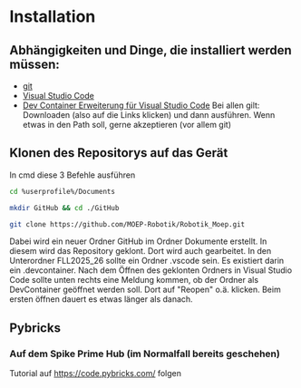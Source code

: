 # Installation
## Abhängigkeiten und Dinge, die installiert werden müssen:
- [git](https://github.com/git-for-windows/git/releases/download/v2.51.2.windows.1/Git-2.51.2-64-bit.exe)
- [Visual Studio Code](https://code.visualstudio.com/docs/?dv=win64user)
- [Dev Container Erweiterung für Visual Studio Code](https://marketplace.visualstudio.com/items?itemName=ms-vscode-remote.remote-containers)
Bei allen gilt: Downloaden (also auf die Links klicken) und dann ausführen. Wenn etwas in den Path soll, gerne akzeptieren (vor allem git)
## Klonen des Repositorys auf das Gerät
In cmd diese 3 Befehle ausführen
```bash
cd %userprofile%/Documents

mkdir GitHub && cd ./GitHub

git clone https://github.com/MOEP-Robotik/Robotik_Moep.git
```
Dabei wird ein neuer Ordner GitHub im Ordner Dokumente erstellt. In diesem wird das Repository geklont. Dort wird auch gearbeitet.
In den Unterordner FLL2025_26 sollte ein Ordner .vscode sein. Es existiert darin ein .devcontainer. Nach dem Öffnen des geklonten Ordners in Visual Studio Code sollte unten rechts eine Meldung kommen, ob der Ordner als DevContainer geöffnet werden soll. Dort auf "Reopen" o.ä. klicken. Beim ersten öffnen dauert es etwas länger als danach.
## Pybricks
### Auf dem Spike Prime Hub (im Normalfall bereits geschehen)
Tutorial auf https://code.pybricks.com/ folgen